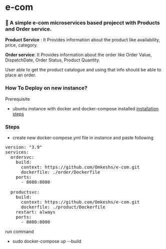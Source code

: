 # e-com
### :handbag: A simple e-com microservices based projecct with Products and Order service.

**Product Service** : It Provides information about the product like availability, price, category.

**Order service**: It Provides information about the order like Order Value, DispatchDate, Order Status, Product Quantity.

User able to get the product catalogue and using that info should be able to place an order.


### How To Deploy on new instance?
Prerequisite
- ubuntu instance with docker and docker-compose installed [installation steps](https://docs.docker.com/engine/install/ubuntu/)

### Steps
- create new docker-compose.yml file in instance and paste following 
<pre>
version: "3.9"
services:
  ordersvc:
    build:
      context: https://github.com/Omkeshs/e-com.git
      dockerfile: ./order/Dockerfile
    ports:
      - 8080:8080

  productsvc:
    build:
      context: https://github.com/Omkeshs/e-com.git
      dockerfile: ./product/Dockerfile
    restart: always
    ports:
      - 8000:8000</pre>
      
run command
- sudo  docker-compose up --build
      

